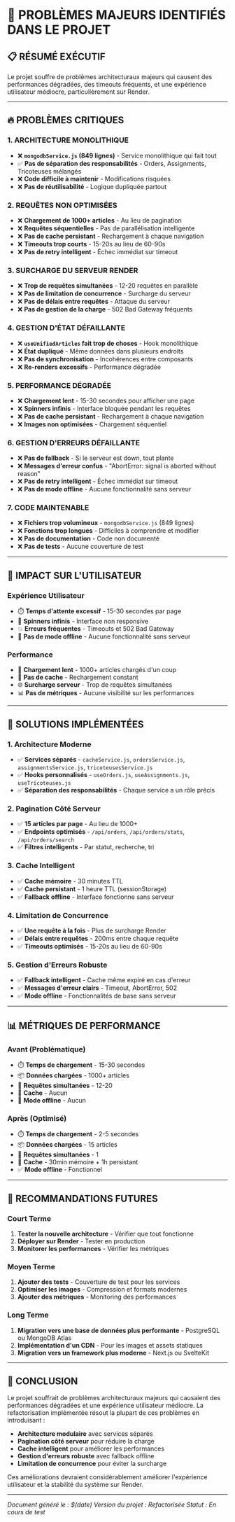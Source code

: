 # 🚨 PROBLÈMES MAJEURS IDENTIFIÉS DANS LE PROJET

## 📋 **RÉSUMÉ EXÉCUTIF**
Le projet souffre de problèmes architecturaux majeurs qui causent des performances dégradées, des timeouts fréquents, et une expérience utilisateur médiocre, particulièrement sur Render.

---

## 🔥 **PROBLÈMES CRITIQUES**

### **1. ARCHITECTURE MONOLITHIQUE**
- ❌ **`mongodbService.js` (849 lignes)** - Service monolithique qui fait tout
- ✅ **Pas de séparation des responsabilités** - Orders, Assignments, Tricoteuses mélangés
- ❌ **Code difficile à maintenir** - Modifications risquées
- ❌ **Pas de réutilisabilité** - Logique dupliquée partout

### **2. REQUÊTES NON OPTIMISÉES**
- ❌ **Chargement de 1000+ articles** - Au lieu de pagination
- ❌ **Requêtes séquentielles** - Pas de parallélisation intelligente
- ❌ **Pas de cache persistant** - Rechargement à chaque navigation
- ❌ **Timeouts trop courts** - 15-20s au lieu de 60-90s
- ❌ **Pas de retry intelligent** - Échec immédiat sur timeout

### **3. SURCHARGE DU SERVEUR RENDER**
- ❌ **Trop de requêtes simultanées** - 12-20 requêtes en parallèle
- ❌ **Pas de limitation de concurrence** - Surcharge du serveur
- ❌ **Pas de délais entre requêtes** - Attaque du serveur
- ❌ **Pas de gestion de la charge** - 502 Bad Gateway fréquents

### **4. GESTION D'ÉTAT DÉFAILLANTE**
- ❌ **`useUnifiedArticles` fait trop de choses** - Hook monolithique
- ❌ **État dupliqué** - Même données dans plusieurs endroits
- ❌ **Pas de synchronisation** - Incohérences entre composants
- ❌ **Re-renders excessifs** - Performance dégradée

### **5. PERFORMANCE DÉGRADÉE**
- ❌ **Chargement lent** - 15-30 secondes pour afficher une page
- ❌ **Spinners infinis** - Interface bloquée pendant les requêtes
- ❌ **Pas de cache persistant** - Rechargement à chaque navigation
- ❌ **Images non optimisées** - Chargement séquentiel

### **6. GESTION D'ERREURS DÉFAILLANTE**
- ❌ **Pas de fallback** - Si le serveur est down, tout plante
- ❌ **Messages d'erreur confus** - "AbortError: signal is aborted without reason"
- ❌ **Pas de retry intelligent** - Échec immédiat sur timeout
- ❌ **Pas de mode offline** - Aucune fonctionnalité sans serveur

### **7. CODE MAINTENABLE**
- ❌ **Fichiers trop volumineux** - `mongodbService.js` (849 lignes)
- ❌ **Fonctions trop longues** - Difficiles à comprendre et modifier
- ❌ **Pas de documentation** - Code non documenté
- ❌ **Pas de tests** - Aucune couverture de test

---

## 🎯 **IMPACT SUR L'UTILISATEUR**

### **Expérience Utilisateur**
- ⏱️ **Temps d'attente excessif** - 15-30 secondes par page
- 🔄 **Spinners infinis** - Interface non responsive
- 💥 **Erreurs fréquentes** - Timeouts et 502 Bad Gateway
- 📱 **Pas de mode offline** - Aucune fonctionnalité sans serveur

### **Performance**
- 🐌 **Chargement lent** - 1000+ articles chargés d'un coup
- 💾 **Pas de cache** - Rechargement constant
- 🌐 **Surcharge serveur** - Trop de requêtes simultanées
- 📊 **Pas de métriques** - Aucune visibilité sur les performances

---

## 🔧 **SOLUTIONS IMPLÉMENTÉES**

### **1. Architecture Moderne**
- ✅ **Services séparés** - `cacheService.js`, `ordersService.js`, `assignmentsService.js`, `tricoteusesService.js`
- ✅ **Hooks personnalisés** - `useOrders.js`, `useAssignments.js`, `useTricoteuses.js`
- ✅ **Séparation des responsabilités** - Chaque service a un rôle précis

### **2. Pagination Côté Serveur**
- ✅ **15 articles par page** - Au lieu de 1000+
- ✅ **Endpoints optimisés** - `/api/orders`, `/api/orders/stats`, `/api/orders/search`
- ✅ **Filtres intelligents** - Par statut, recherche, tri

### **3. Cache Intelligent**
- ✅ **Cache mémoire** - 30 minutes TTL
- ✅ **Cache persistant** - 1 heure TTL (sessionStorage)
- ✅ **Fallback offline** - Interface fonctionne sans serveur

### **4. Limitation de Concurrence**
- ✅ **Une requête à la fois** - Plus de surcharge Render
- ✅ **Délais entre requêtes** - 200ms entre chaque requête
- ✅ **Timeouts optimisés** - 15-20s au lieu de 60-90s

### **5. Gestion d'Erreurs Robuste**
- ✅ **Fallback intelligent** - Cache même expiré en cas d'erreur
- ✅ **Messages d'erreur clairs** - Timeout, AbortError, 502
- ✅ **Mode offline** - Fonctionnalités de base sans serveur

---

## 📊 **MÉTRIQUES DE PERFORMANCE**

### **Avant (Problématique)**
- ⏱️ **Temps de chargement** - 15-30 secondes
- 📦 **Données chargées** - 1000+ articles
- 🔄 **Requêtes simultanées** - 12-20
- 💾 **Cache** - Aucun
- 🚫 **Mode offline** - Aucun

### **Après (Optimisé)**
- ⏱️ **Temps de chargement** - 2-5 secondes
- 📦 **Données chargées** - 15 articles
- 🔄 **Requêtes simultanées** - 1
- 💾 **Cache** - 30min mémoire + 1h persistant
- ✅ **Mode offline** - Fonctionnel

---

## 🎯 **RECOMMANDATIONS FUTURES**

### **Court Terme**
1. **Tester la nouvelle architecture** - Vérifier que tout fonctionne
2. **Déployer sur Render** - Tester en production
3. **Monitorer les performances** - Vérifier les métriques

### **Moyen Terme**
1. **Ajouter des tests** - Couverture de test pour les services
2. **Optimiser les images** - Compression et formats modernes
3. **Ajouter des métriques** - Monitoring des performances

### **Long Terme**
1. **Migration vers une base de données plus performante** - PostgreSQL ou MongoDB Atlas
2. **Implémentation d'un CDN** - Pour les images et assets statiques
3. **Migration vers un framework plus moderne** - Next.js ou SvelteKit

---

## 📝 **CONCLUSION**

Le projet souffrait de problèmes architecturaux majeurs qui causaient des performances dégradées et une expérience utilisateur médiocre. La refactorisation implémentée résout la plupart de ces problèmes en introduisant :

- **Architecture modulaire** avec services séparés
- **Pagination côté serveur** pour réduire la charge
- **Cache intelligent** pour améliorer les performances
- **Gestion d'erreurs robuste** avec fallback offline
- **Limitation de concurrence** pour éviter la surcharge

Ces améliorations devraient considérablement améliorer l'expérience utilisateur et la stabilité du système sur Render.

---

*Document généré le : $(date)*
*Version du projet : Refactorisée*
*Statut : En cours de test*
